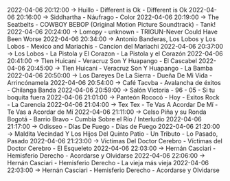 2022-04-06 20:12:00 -> Huillo - Different is Ok - Different is Ok
2022-04-06 20:16:00 -> Siddhartha - Náufrago - Color
2022-04-06 20:19:00 -> The Seatbelts - COWBOY BEBOP (Original Motion Picture Soundtrack) - Tank!
2022-04-06 20:24:00 -> Lomopy - unknown - TRIGUN-Never Could Have Been Worse
2022-04-06 20:34:00 -> Antonio Banderas, Los Lobos y Los Lobos - Mexico and Mariachis - Cancion del Mariachi
2022-04-06 20:37:00 -> Los Lobos - La Pistola y El Corazon - La Pistola y el Corazón
2022-04-06 20:41:00 -> Tlen Huicani - Veracruz Son Y Huapango - El Cascabel
2022-04-06 20:45:00 -> Tlen Huicani - Veracruz Son Y Huapango - La Bamba
2022-04-06 20:50:00 -> Los Dareyes De La Sierra - Dueña De Mi Vida - Arrincónamela
2022-04-06 20:54:00 -> Café Tacvba - Avalancha de éxitos - Chilanga Banda
2022-04-06 20:59:00 -> Salón Victoria - 96 - 05 - Si tu boquita fuera
2022-04-06 21:01:00 -> Panteón Rococó - Hoy - Exitos Rock - La Carencia
2022-04-06 21:04:00 -> Tex Tex - Te Vas A Acordar De Mí - Te Vas a Acordar de Mí
2022-04-06 21:11:00 -> Celso Piña y su Ronda Bogotá - Barrio Bravo - Cumbia Sobre el Río / Interludio
2022-04-06 21:17:00 -> Odisseo - Días De Fuego - Días de Fuego
2022-04-06 21:20:00 -> Maldita Vecindad Y Los Hijos Del Quinto Patio - Un Tributo - Lo Pasado, Pasado
2022-04-06 21:23:00 -> Victimas Del Doctor Cerebro - Víctimas del Doctor Cerebro - El Esqueleto
2022-04-06 22:03:00 -> Hernán Casciari - Hemisferio Derecho - Acordarse y Olvidarse
2022-04-06 22:06:00 -> Hernán Casciari - Hemisferio Derecho - La vieja más vieja
2022-04-06 22:03:00 -> Hernán Casciari - Hemisferio Derecho - Acordarse y Olvidarse
